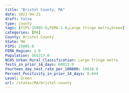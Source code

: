 ```yaml
---
title: "Bristol County, MA"
date: 2021-04-21
draft: false
type: county
tags: [FIPS:25005.0,FEMA:1.0,Large fringe metro,Green]
categories: [MA]
County: Bristol County
State: MA
FIPS: 25005.0
FEMA_Region: 1.0
Population: 565217.0
NCHS_Urban_Rural_Classification: Large fringe metro
Tests_in_prior_14_days: 60013.0
Fourteen_day_test_rate_per_100000: 10618.0
Percent_Positivity_in_prior_14_days: 0.044
Level: Green
url: /states/MA/bristol-county
---
```



